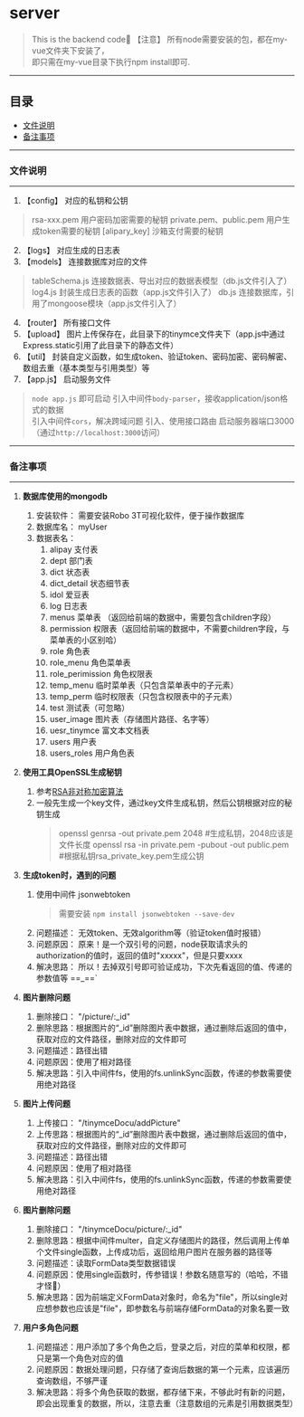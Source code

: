 # server
> This is the backend code:leaves:
> 【注意】 所有node需要安装的包，都在my-vue文件夹下安装了，  
   即只需在my-vue目录下执行npm install即可.  

****
## 目录
* [文件说明](#文件说明)
* [备注事项](#备注事项)



*****
### 文件说明
------
1. 【config】 对应的私钥和公钥
  > rsa-xxx.pem 用户密码加密需要的秘钥
  > private.pem、public.pem 用户生成token需要的秘钥
  > [alipary_key] 沙箱支付需要的秘钥
2. 【logs】 对应生成的日志表
3. 【models】 连接数据库对应的文件
  > tableSchema.js 连接数据表、导出对应的数据表模型（db.js文件引入了）
  > log4.js 封装生成日志表的函数（app.js文件引入了）
  > db.js 连接数据库，引用了mongoose模块（app.js文件引入了）
4. 【router】 所有接口文件
5. 【upload】 图片上传保存在，此目录下的tinymce文件夹下（app.js中通过Express.static引用了此目录下的静态文件）
6. 【util】 封装自定义函数，如生成token、验证token、密码加密、密码解密、数组去重（基本类型与引用类型）等
7. 【app.js】 启动服务文件
  > `node app.js` 即可启动
  > 引入中间件`body-parser`，接收application/json格式的数据  
  > 引入中间件`cors`，解决跨域问题
  > 引入、使用接口路由
  > 启动服务器端口3000（通过`http://localhost:3000`访问）


*****
### 备注事项
------
1. **数据库使用的mongodb**  
   1. 安装软件： 需要安装Robo 3T可视化软件，便于操作数据库  
   2. 数据库名： myUser  
   3. 数据表名：  
      1. alipay 支付表
      2. dept 部门表
      3. dict 状态表
      4. dict_detail 状态细节表
      5. idol 爱豆表
      6. log 日志表
      7. menus 菜单表 （返回给前端的数据中，需要包含children字段）
      8. permission 权限表（返回给前端的数据中，不需要children字段，与菜单表的小区别哈）
      9. role 角色表
      10. role_menu 角色菜单表
      11. role_perimission 角色权限表
      12. temp_menu 临时菜单表（只包含菜单表中的子元素）
      13. temp_perm 临时权限表（只包含权限表中的子元素）
      14. test 测试表（可忽略）
      15. user_image 图片表（存储图片路径、名字等）
      16. uesr_tinymce 富文本文档表
      17. users 用户表
      18. users_roles 用户角色表
   
2. **使用工具OpenSSL生成秘钥**  
   1. 参考[RSA非对称加密算法](https://blog.csdn.net/weixin_42512937/article/details/100739890 "搜索openssl快速定位")  
   2. 一般先生成一个key文件，通过key文件生成私钥，然后公钥根据对应的秘钥生成  
      > openssl genrsa -out private.pem 2048        #生成私钥，2048应该是文件长度
      > openssl rsa -in private.pem -pubout -out public.pem   #根据私钥rsa_private_key.pem生成公钥
 
3. **生成token时，遇到的问题**
   1. 使用中间件 jsonwebtoken
      > 需要安装 `npm install jsonwebtoken --save-dev`
   2. 问题描述： 无效token、无效algorithm等（验证token值时报错）
   3. 问题原因： 原来！是一个双引号的问题，node获取请求头的authorization的值时，返回的值时"xxxxx"，但是只要xxxx
   4. 解决思路： 所以！去掉双引号即可验证成功，下次先看返回的值、传递的参数值等 ==_==` 
   
5. **图片删除问题**  
   1. 删除接口： "/picture/:_id"
   2. 删除思路：根据图片的“_id”删除图片表中数据，通过删除后返回的值中，获取对应的文件路径，删除对应的文件即可
   3. 问题描述：路径出错
   4. 问题原因：使用了相对路径
   5. 解决思路：引入中间件fs，使用的fs.unlinkSync函数，传递的参数需要使用绝对路径 
   
4. **图片上传问题**
   1. 上传接口： "/tinymceDocu/addPicture"
   2. 上传思路：根据图片的“_id”删除图片表中数据，通过删除后返回的值中，获取对应的文件路径，删除对应的文件即可
   3. 问题描述：路径出错
   4. 问题原因：使用了相对路径
   5. 解决思路：引入中间件fs，使用的fs.unlinkSync函数，传递的参数需要使用绝对路径
   
5. **图片删除问题**  
   1. 删除接口： "/tinymceDocu/picture/:_id"
   2. 删除思路：根据中间件multer，自定义存储图片的路径，然后调用上传单个文件single函数，上传成功后，返回给用户图片在服务器的路径等
   3. 问题描述：读取FormData类型数据错误
   4. 问题原因：使用single函数时，传参错误！参数名随意写的（哈哈，不错才怪:new_moon_with_face:）
   5. 解决思路：因为前端定义FormData对象时，命名为"file"，所以single对应想参数也应该是"file"，即参数名与前端存储FormData的对象名要一致

6. **用户多角色问题**
   1. 问题描述：用户添加了多个角色之后，登录之后，对应的菜单和权限，都只是第一个角色对应的值
   2. 问题原因：数据处理问题，只存储了查询后数据的第一个元素，应该遍历查询数组，不够严谨
   3. 解决思路：将多个角色获取的数据，都存储下来，不够此时有新的问题，即会出现重复的数据，所以，注意去重（注意数组的元素是引用数据类型）
   
   
